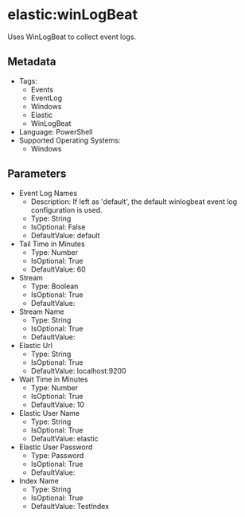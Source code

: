 <!-- region Generated -->
# elastic:winLogBeat

Uses WinLogBeat to collect event logs.

## Metadata

- Tags:
  - Events
  - EventLog
  - Windows
  - Elastic
  - WinLogBeat
- Language: PowerShell
- Supported Operating Systems:
  - Windows

## Parameters

- Event Log Names
  - Description: If left as 'default', the default winlogbeat event log configuration is used.
  - Type: String
  - IsOptional: False
  - DefaultValue: default
- Tail Time in Minutes
  - Type: Number
  - IsOptional: True
  - DefaultValue: 60
- Stream
  - Type: Boolean
  - IsOptional: True
  - DefaultValue: 
- Stream Name
  - Type: String
  - IsOptional: True
  - DefaultValue: 
- Elastic Url
  - Type: String
  - IsOptional: True
  - DefaultValue: localhost:9200
- Wait Time in Minutes
  - Type: Number
  - IsOptional: True
  - DefaultValue: 10
- Elastic User Name
  - Type: String
  - IsOptional: True
  - DefaultValue: elastic
- Elastic User Password
  - Type: Password
  - IsOptional: True
  - DefaultValue: 
- Index Name
  - Type: String
  - IsOptional: True
  - DefaultValue: TestIndex
<!-- endregion -->
